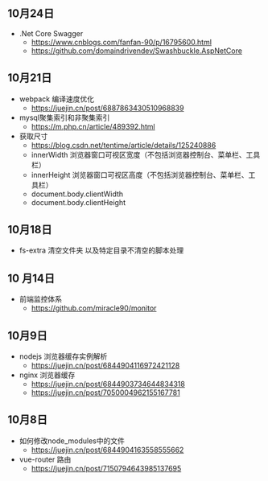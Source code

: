 ## 10月24日
- .Net Core Swagger 
  - https://www.cnblogs.com/fanfan-90/p/16795600.html
  - https://github.com/domaindrivendev/Swashbuckle.AspNetCore
## 10月21日
- webpack 编译速度优化
  - https://juejin.cn/post/6887863430510968839
- mysql聚集索引和非聚集索引
  - https://m.php.cn/article/489392.html
- 获取尺寸
  - https://blog.csdn.net/tentime/article/details/125240886
  - innerWidth 浏览器窗口可视区宽度（不包括浏览器控制台、菜单栏、工具栏） 
  - innerHeight 浏览器窗口可视区高度（不包括浏览器控制台、菜单栏、工具栏）
  - document.body.clientWidth
  - document.body.clientHeight
## 10月18日
- fs-extra 清空文件夹 以及特定目录不清空的脚本处理
## 10 月14日
- 前端监控体系
  - https://github.com/miracle90/monitor
## 10月9日
- nodejs 浏览器缓存实例解析
  - https://juejin.cn/post/6844904116972421128
- nginx 浏览器缓存
  - https://juejin.cn/post/6844903734644834318
  - https://juejin.cn/post/7050004962155167781
## 10月8日
- 如何修改node_modules中的文件
  - https://juejin.cn/post/6844904163558555662
- vue-router 路由
  - https://juejin.cn/post/7150794643985137695